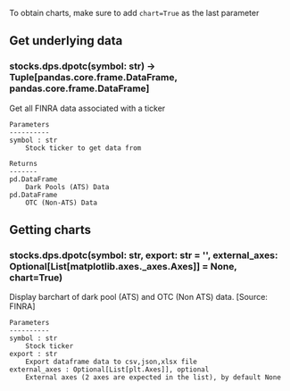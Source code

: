 To obtain charts, make sure to add `chart=True` as the last parameter

## Get underlying data 
### stocks.dps.dpotc(symbol: str) -> Tuple[pandas.core.frame.DataFrame, pandas.core.frame.DataFrame]

Get all FINRA data associated with a ticker

    Parameters
    ----------
    symbol : str
        Stock ticker to get data from

    Returns
    -------
    pd.DataFrame
        Dark Pools (ATS) Data
    pd.DataFrame
        OTC (Non-ATS) Data

## Getting charts 
### stocks.dps.dpotc(symbol: str, export: str = '', external_axes: Optional[List[matplotlib.axes._axes.Axes]] = None, chart=True)

Display barchart of dark pool (ATS) and OTC (Non ATS) data. [Source: FINRA]

    Parameters
    ----------
    symbol : str
        Stock ticker
    export : str
        Export dataframe data to csv,json,xlsx file
    external_axes : Optional[List[plt.Axes]], optional
        External axes (2 axes are expected in the list), by default None
